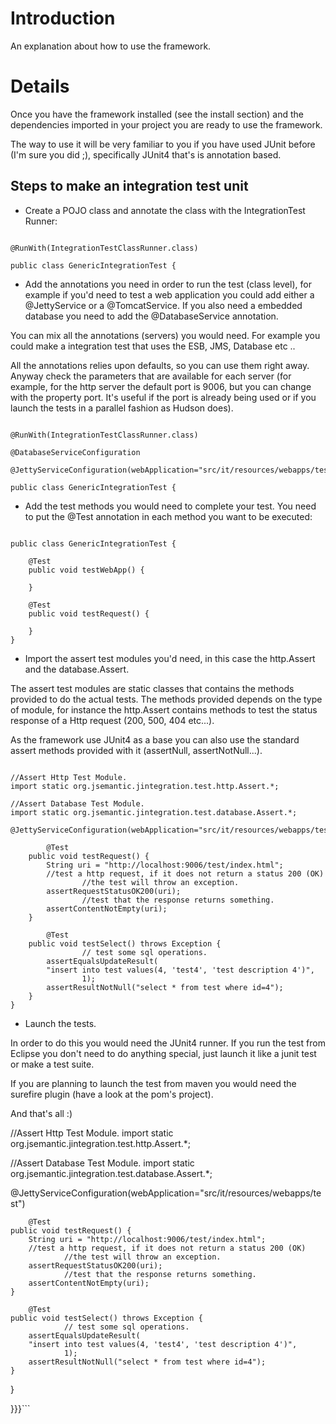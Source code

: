 

# Introduction #

An explanation about how to use the framework.

# Details #

Once you have the framework installed (see the install section) and the dependencies imported in your project you are ready to use the framework.

The way to use it will be very familiar to you if you have used JUnit before (I'm sure you did ;), specifically JUnit4 that's is annotation based.


## Steps to make an integration test unit ##

- Create a POJO class and annotate the class with the IntegrationTest Runner:


```

@RunWith(IntegrationTestClassRunner.class)

public class GenericIntegrationTest {

```

- Add the annotations you need in order to run the test (class level), for example if you'd need to test a web application you could add either a @JettyService or a @TomcatService. If you also need a embedded database you need to add the @DatabaseService annotation.

You can mix all the annotations (servers) you would need. For example you could make a integration test that uses the ESB, JMS, Database etc ..

All the annotations relies upon defaults, so you can use them right away. Anyway check the parameters that are available for each server (for example, for the http server the default port is 9006, but you can change with the property port. It's useful if the port is already being used or if you launch the tests in a parallel fashion as Hudson does).

```

@RunWith(IntegrationTestClassRunner.class)

@DatabaseServiceConfiguration

@JettyServiceConfiguration(webApplication="src/it/resources/webapps/test")

public class GenericIntegrationTest {

```

- Add the test methods you would need to complete your test. You need to put the @Test annotation in each method you want to be executed:

```

public class GenericIntegrationTest {
	
	@Test
	public void testWebApp() {

	}

	@Test
	public void testRequest() {
		
	}
}

```


- Import the assert test modules you'd need, in this case the http.Assert and the database.Assert.

The assert test modules are static classes that contains the methods provided to do the actual tests. The methods provided depends on the type of module, for instance the http.Assert contains methods to test the status response of a Http request (200, 500, 404 etc...).

As the framework use JUnit4 as a base you can also use the standard assert methods provided with it (assertNull, assertNotNull...).

```

//Assert Http Test Module.
import static org.jsemantic.jintegration.test.http.Assert.*;

//Assert Database Test Module.
import static org.jsemantic.jintegration.test.database.Assert.*;

@JettyServiceConfiguration(webApplication="src/it/resources/webapps/test")
        
        @Test
	public void testRequest() {
		String uri = "http://localhost:9006/test/index.html";
		//test a http request, if it does not return a status 200 (OK)
                //the test will throw an exception.
		assertRequestStatusOK200(uri);
                //test that the response returns something.
		assertContentNotEmpty(uri);
	}

        @Test
	public void testSelect() throws Exception {
                // test some sql operations.
		assertEqualsUpdateResult(
		"insert into test values(4, 'test4', 'test description 4')",
				1);
		assertResultNotNull("select * from test where id=4");
	}
}

```

- Launch the tests.

In order to do this you would need the JUnit4 runner. If you run the test from Eclipse you don't need to do anything special, just launch it like a junit test or make a test suite.

If you are planning to launch the test from maven you would need the surefire plugin (have a look at the pom's project).

And that's all :)








//Assert Http Test Module.
import static org.jsemantic.jintegration.test.http.Assert.*;

//Assert Database Test Module.
import static org.jsemantic.jintegration.test.database.Assert.*;

@JettyServiceConfiguration(webApplication="src/it/resources/webapps/test")
        
        @Test
	public void testRequest() {
		String uri = "http://localhost:9006/test/index.html";
		//test a http request, if it does not return a status 200 (OK)
                //the test will throw an exception.
		assertRequestStatusOK200(uri);
                //test that the response returns something.
		assertContentNotEmpty(uri);
	}

        @Test
	public void testSelect() throws Exception {
                // test some sql operations.
		assertEqualsUpdateResult(
		"insert into test values(4, 'test4', 'test description 4')",
				1);
		assertResultNotNull("select * from test where id=4");
	}
}

}}}```
